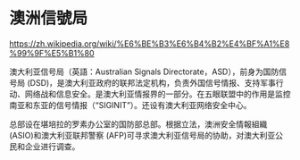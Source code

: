 # 澳洲信號局

https://zh.wikipedia.org/wiki/%E6%BE%B3%E6%B4%B2%E4%BF%A1%E8%99%9F%E5%B1%80

澳大利亚信号局（英語：Australian Signals Directorate，ASD），前身为国防信号局 (DSD)，是澳大利亚政府的联邦法定机构，负责外国信号情报、支持军事行动、网络战和信息安全。是澳大利亚情报界的一部分。在五眼联盟中的作用是监控南亚和东亚的信号情报（“SIGINIT”）。还设有澳大利亚网络安全中心。

总部设在堪培拉的罗素办公室的国防部总部。根据立法，澳洲安全情報組織(ASIO)和澳大利亚联邦警察 (AFP)可寻求澳大利亚信号局的协助，对澳大利亚公民和企业进行调查。
